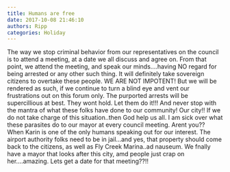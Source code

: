 ```yaml
---
title: Humans are free
date: 2017-10-08 21:46:10
authors: Ripp
categories: Holiday
---
```


 The way we stop criminal behavior from our representatives on the council is to attend a meeting, at a date we all discuss and agree on. From that point, we attend the meeting, and speak our minds....having NO regard for being arrested or any other such thing. It will definitely take sovereign citizens to overtake these people. WE ARE NOT IMPOTENT! But we will be rendered as such, if we continue to turn a blind eye and vent our frustrations out on this forum only. 
The purported arrests will be supercillious at best. They wont hold. Let them do it!!! And never stop with the mantra of what these folks have done to our community! Our city!! If we do not take charge of this situation..then God help us all. I am sick over what these parasites do to our mayor at every council meeting. Arent you?? When Karin is one of the only humans speaking out for our interest. The airport authority  folks need to be in jail...and yes, that property should come back to the citizens, as well as Fly Creek Marina..ad nauseum. We fnally have a mayor that looks after this city, amd people just crap on her....amazing. Lets get a date for that meeting??!!